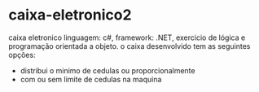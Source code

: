 # caixa-eletronico2
caixa eletronico linguagem: c#, framework: .NET, exercicio de lógica e programação orientada a objeto. 
o caixa desenvolvido tem as seguintes opções:
- distribui o minimo de cedulas ou proporcionalmente
- com ou sem limite de cedulas na maquina
